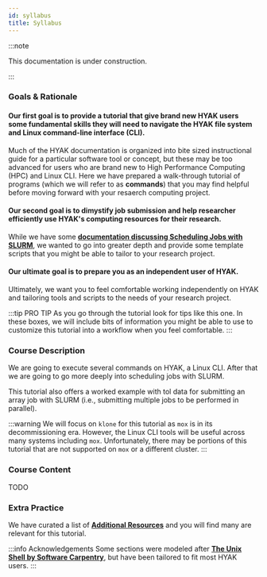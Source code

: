 ```yaml
---
id: syllabus
title: Syllabus
---
```


:::note

This documentation is under construction.

:::

### Goals & Rationale

#### Our first goal is to provide a tutorial that give brand new HYAK users some fundamental skills they will need to navigate the HYAK file system and Linux command-line interface (CLI). 

Much of the HYAK documentation is organized into bite sized instructional guide for a particular software tool or concept, but these may be too advanced for users who are brand new to High Performance Computing (HPC) and Linux CLI. Here we have prepared a walk-through tutorial of programs (which we will refer to as **commands**) that you may find helpful before moving forward with your resaerch computing project. 

#### Our second goal is to dimystify job submission and help researcher efficiently use HYAK's computing resources for their research. 

While we have some [**documentation discussing Scheduling Jobs with SLURM**](https://hyak.uw.edu/docs/compute/scheduling-jobs), we wanted to go into greater depth and provide some template scripts that you might be able to tailor to your research project. 

#### Our ultimate goal is to prepare you as an independent user of HYAK. 

Ultimately, we want you to feel comfortable working independently on HYAK and tailoring tools and scripts to the needs of your research project. 

:::tip PRO TIP
As you go through the tutorial look for tips like this one. In these boxes, we will include bits of information you might be able to use to customize this tutorial into a workflow when you feel comfortable. 
:::

### Course Description

We are going to execute several commands on HYAK, a Linux CLI. After that we are going to go more deeply into scheduling jobs with SLURM. 

This tutorial also offers a worked example with tol data for submitting an array job with SLURM (i.e., submitting multiple jobs to be performed in parallel).

:::warning
We will focus on `klone` for this tutorial as `mox` is in its decommissioning era. However, the Linux CLI tools will be useful across many systems including `mox`. Unfortunately, there may be portions of this tutorial that are not supported on `mox` or a different cluster. 
:::

### Course Content

TODO

### Extra Practice

We have curated a list of [**Additional Resources**](https://hyak.uw.edu/docs/resources) and you will find many are relevant for this tutorial. 

:::info Acknowledgements
Some sections were modeled after [**The Unix Shell by Software Carpentry**](https://swcarpentry.github.io/shell-novice/index.html), but have been tailored to fit most HYAK users. 
:::
